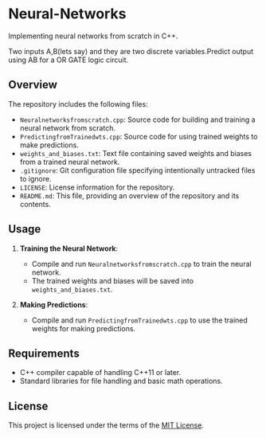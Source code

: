 # Neural-Networks
Implementing neural networks from scratch in C++.

Two inputs A,B(lets say) and they are two discrete variables.Predict output using AB for a OR GATE logic circuit.

## Overview

The repository includes the following files:

- `Neuralnetworksfromscratch.cpp`: Source code for building and training a neural network from scratch.
- `PredictingfromTrainedwts.cpp`: Source code for using trained weights to make predictions.
- `weights_and_biases.txt`: Text file containing saved weights and biases from a trained neural network.
- `.gitignore`: Git configuration file specifying intentionally untracked files to ignore.
- `LICENSE`: License information for the repository.
- `README.md`: This file, providing an overview of the repository and its contents.

## Usage

1. **Training the Neural Network**:
   - Compile and run `Neuralnetworksfromscratch.cpp` to train the neural network.
   - The trained weights and biases will be saved into `weights_and_biases.txt`.

2. **Making Predictions**:
   - Compile and run `PredictingfromTrainedwts.cpp` to use the trained weights for making predictions.

## Requirements

- C++ compiler capable of handling C++11 or later.
- Standard libraries for file handling and basic math operations.

## License

This project is licensed under the terms of the [MIT License](LICENSE).
